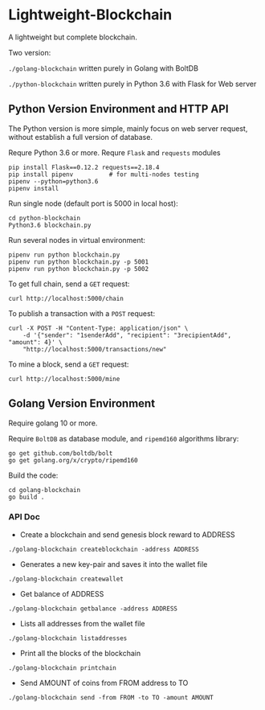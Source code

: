 # Lightweight-Blockchain
A lightweight but complete blockchain.

Two version:

`./golang-blockchain` written purely in Golang with BoltDB

`./python-blockchain` written purely in Python 3.6 with Flask for Web server


## Python Version Environment and HTTP API

The Python version is more simple, mainly focus on web server request, without establish a full version of database.

Requre Python 3.6 or more. Requre `Flask` and `requests` modules

```
pip install Flask==0.12.2 requests==2.18.4
pip install pipenv          # for multi-nodes testing 
pipenv --python=python3.6
pipenv install
```

Run single node (default port is 5000 in local host):

```
cd python-blockchain
Python3.6 blockchain.py
```

Run several nodes in virtual environment:
```
pipenv run python blockchain.py
pipenv run python blockchain.py -p 5001
pipenv run python blockchain.py -p 5002
```

To get full chain, send a `GET` request:

```
curl http://localhost:5000/chain
```

To publish a transaction with a `POST` request:

```
curl -X POST -H "Content-Type: application/json" \
    -d '{"sender": "1senderAdd", "recipient": "3recipientAdd", "amount": 4}' \
    "http://localhost:5000/transactions/new"
```

To mine a block, send a `GET` request:
```
curl http://localhost:5000/mine
```


## Golang Version Environment
Require golang 10 or more.

Require `BoltDB` as database module, and `ripemd160` algorithms library:
```
go get github.com/boltdb/bolt
go get golang.org/x/crypto/ripemd160
```

Build the code:
```
cd golang-blockchain
go build .
```

### API Doc

- Create a blockchain and send genesis block reward to ADDRESS
```
./golang-blockchain createblockchain -address ADDRESS 
```
- Generates a new key-pair and saves it into the wallet file
```
./golang-blockchain createwallet 
```
- Get balance of ADDRESS
```
./golang-blockchain getbalance -address ADDRESS 
```
- Lists all addresses from the wallet file
```
./golang-blockchain listaddresses 
```
- Print all the blocks of the blockchain
```
./golang-blockchain printchain 
```
- Send AMOUNT of coins from FROM address to TO
```
./golang-blockchain send -from FROM -to TO -amount AMOUNT 
```
